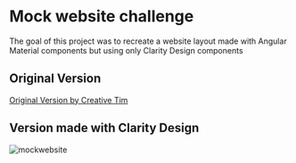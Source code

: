 # Mock website challenge
The goal of this project was to recreate a website layout made with Angular Material components but using only Clarity Design components

## Original Version
[Original Version by Creative Tim](https://demos.creative-tim.com/material-dashboard-angular2/#/dashboard)

## Version made with Clarity Design
![mockwebsite](https://user-images.githubusercontent.com/38598401/122231407-476dc500-ce6f-11eb-9c9a-4389d112d996.PNG)



